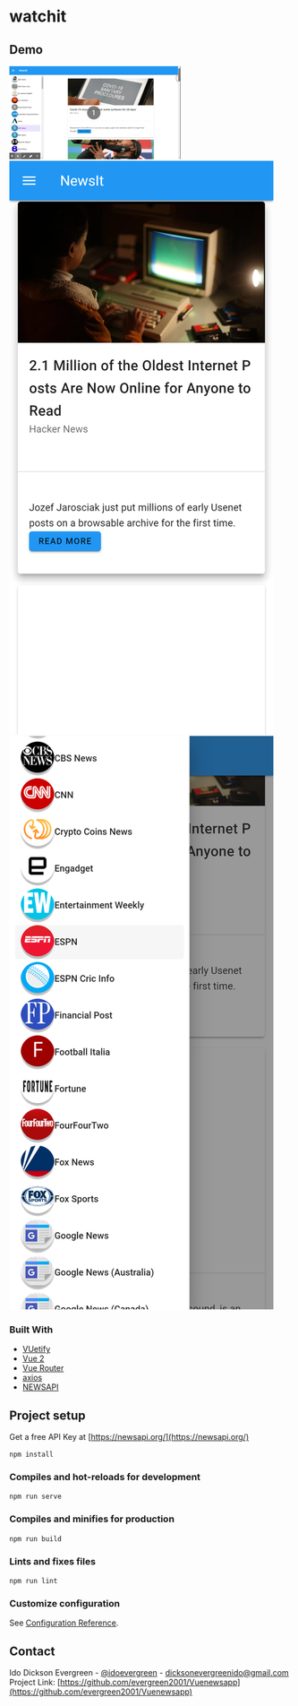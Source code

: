 # watchit

## Demo 
![](https://github.com/evergreen2001/Vuenewsapp/blob/main/src/docs/newsappx%20(1).gif)
![](https://github.com/evergreen2001/Vuenewsapp/blob/main/src/docs/newsit1.png)
![](https://github.com/evergreen2001/Vuenewsapp/blob/main/src/docs/newsit2.png)


### Built With

* [VUetify](http://vuetifyjs.com/)
* [Vue 2](https://vuejs.org/)
* [Vue Router](https://router.vuejs.org/)
* [axios](https://www.npmjs.com/package/axios)
* [NEWSAPI](https://newsapi.org/)




## Project setup

 Get a free API Key at [https://newsapi.org/](https://newsapi.org/)
```
npm install
```

### Compiles and hot-reloads for development
```
npm run serve
```

### Compiles and minifies for production
```
npm run build
```

### Lints and fixes files
```
npm run lint
```

### Customize configuration
See [Configuration Reference](https://cli.vuejs.org/config/).

## Contact
Ido Dickson Evergreen - [@idoevergreen](https://twitter.com/idoevergreen) - dicksonevergreenido@gmail.com
Project Link: [https://github.com/evergreen2001/Vuenewsapp](https://github.com/evergreen2001/Vuenewsapp)